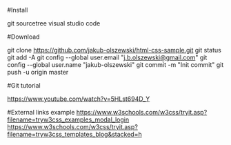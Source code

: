 #Install

git
sourcetree
visual studio code

#Download

git clone https://github.com/jakub-olszewski/html-css-sample.git
git status
git add -A
git config --global user.email "j.b.olszewski@gmail.com"
git config --global user.name "jakub-olszewski"
git commit -m "Init commit"
git push -u origin master

#Git tutorial 

https://www.youtube.com/watch?v=5HLst694D_Y

#External links example
https://www.w3schools.com/w3css/tryit.asp?filename=tryw3css_examples_modal_login
https://www.w3schools.com/w3css/tryit.asp?filename=tryw3css_templates_blog&stacked=h
